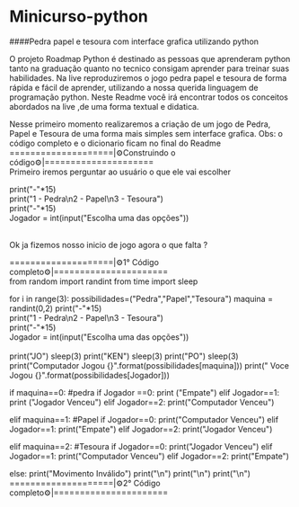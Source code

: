 # Minicurso-python
####Pedra papel e tesoura com interface grafica utilizando python

O projeto Roadmap Python é destinado as pessoas que aprenderam python tanto na graduação quanto no tecnico consigam aprender para treinar suas habilidades. Na live reproduziremos o jogo pedra papel e tesoura de forma rápida e fácil de aprender, utilizando a nossa querida linguagem de programação python.
Neste Readme você irá encontrar todos os conceitos abordados na live ,de uma forma textual e didatica.

Nesse primeiro momento realizaremos a criação de um jogo de Pedra, Papel e Tesoura de uma forma mais simples sem interface grafica.
Obs: o código completo e o dicionario ficam no final do Readme
====================|⚙️Construindo o código⚙️|=====================<br/>
Primeiro iremos perguntar ao usuário o que ele vai escolher<br/>

print("-"*15)<br/>
print("1 - Pedra\n2 - Papel\n3 - Tesoura")<br/>
print("-"*15)<br/>
Jogador = int(input("Escolha uma das opções"))<br/>
<br/>

Ok ja fizemos nosso inicio de jogo agora o que falta ?

====================|⚙️1° Código completo⚙️|======================<br/>
from random import randint from time import sleep

for i in range(3): possibilidades=("Pedra","Papel","Tesoura") maquina = randint(0,2)
print("-"*15)<br/>
print("1 - Pedra\n2 - Papel\n3 - Tesoura")<br/>
print("-"*15)<br/>
Jogador = int(input("Escolha uma das opções"))<br/>
<br/>
print("JO")
sleep(3)
print("KEN")
sleep(3)
print("PO")
sleep(3)
print("Computador Jogou {}".format(possibilidades[maquina]))
print(" Voce      Jogou {}".format(possibilidades[Jogador]))

if maquina==0:
#pedra
    if Jogador ==0:
      print ("Empate")
    elif Jogador==1:
      print ("Jogador Venceu") 
    elif Jogador==2:
      print("Computador Venceu")


elif maquina==1:
  #Papel
      if Jogador==0:
        print("Computador Venceu") 
      elif Jogador==1:
        print("Empate")
      elif Jogador==2:
        print("Jogador Venceu")

elif maquina==2:
  #Tesoura
      if Jogador==0:
        print("Jogador Venceu")
      elif Jogador==1:
        print("Computador Venceu")
      elif Jogador==2:
        print("Empate")

else:
   print("Movimento Inválido") 
print("\n") print("\n") print("\n")<br/>
====================|⚙️2° Código completo⚙️|======================<br/>

